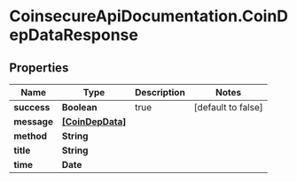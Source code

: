# CoinsecureApiDocumentation.CoinDepDataResponse

## Properties
Name | Type | Description | Notes
------------ | ------------- | ------------- | -------------
**success** | **Boolean** | true | [default to false]
**message** | [**[CoinDepData]**](CoinDepData.md) |  | 
**method** | **String** |  | 
**title** | **String** |  | 
**time** | **Date** |  | 


